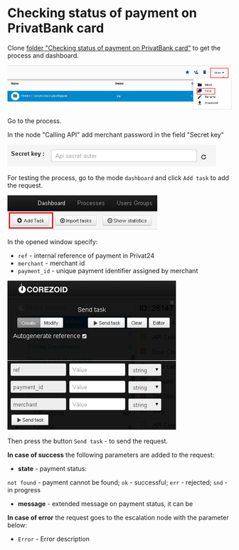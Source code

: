 # Checking status of payment on PrivatBank card

Clone [folder "Checking status of payment on PrivatBank card”](https://admin.corezoid.com/folder/conv/6081) to get the process and dashboard.

![](../img/copy_folder.png)

Go to the process.

In the node "Calling API" add merchant password in the field "Secret key"

![](../img/secret.png)

For testing the process, go to the mode `dashboard` and click `Add task` to add the request.

![](../img/mandrill_dashboard.png)

In the opened window specify:
*   `ref` - internal reference of payment in Privat24
*   `merchant` - merchant id
*   `payment_id` - unique payment identifier assigned by merchant

![](../img/check.png)

Then press the button `Send task` - to send the request.

**In case of success** the following parameters are added to the request:
* **state** - payment status:

`not found` - payment cannot be found; `ok` - successful; `err` - rejected; `snd` - in progress


* **message** - extended message on payment status, it can be

**In case of error** the request goes to the escalation node with the parameter below:
* `Error` - Error description
